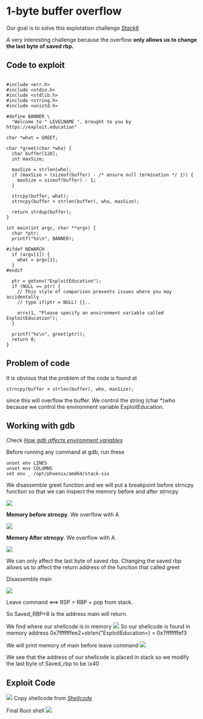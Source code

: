 # 1-byte buffer overflow

Our goal is to solve this explotation challenge <i> [Stack6](https://exploit.education/phoenix/stack-six/)</i>

A very interesting challenge because the overflow **only allows us to change the last byte of saved rbp.**

## Code to exploit
```

#include <err.h>
#include <stdio.h>
#include <stdlib.h>
#include <string.h>
#include <unistd.h>

#define BANNER \
  "Welcome to " LEVELNAME ", brought to you by https://exploit.education"

char *what = GREET;

char *greet(char *who) {
  char buffer[128];
  int maxSize;

  maxSize = strlen(who);
  if (maxSize > (sizeof(buffer) - /* ensure null termination */ 1)) {
    maxSize = sizeof(buffer) - 1;
  }

  strcpy(buffer, what);
  strncpy(buffer + strlen(buffer), who, maxSize);

  return strdup(buffer);
}

int main(int argc, char **argv) {
  char *ptr;
  printf("%s\n", BANNER);

#ifdef NEWARCH
  if (argv[1]) {
    what = argv[1];
  }
#endif

  ptr = getenv("ExploitEducation");
  if (NULL == ptr) {
    // This style of comparison prevents issues where you may accidentally
    // type if(ptr = NULL) {}..

    errx(1, "Please specify an environment variable called ExploitEducation");
  }

  printf("%s\n", greet(ptr));
  return 0;
}

```
## Problem of code
It is obvious that the problem of the code is found at 
```
strncpy(buffer + strlen(buffer), who, maxSize);
```
since this will overflow the buffer. We control the string (char *)who  because we control the environment variable ExploitEducation.

## Working with gdb

Check <i> [How gdb affects environment variables](https://stackoverflow.com/questions/50662903/differences-in-environment-layout-with-and-without-gdb
)</i>

Before running any command at gdb, run these
```
unset env LINES
unset env COLUMNS
set env _ /opt/phoenix/amd64/stack-six
```
We disassemble greet function and we will put a breakpoint before strncpy function so that we can
inspect the memory before and after strncpy



![](./images/phoenix2.2.png?)

**Memory before strncpy**. We overflow with A 

![](./images/bfrstrcpy.png?)

**Memory After strncpy**. We overflow with A

![](./images/afterstrcpywhit.png?)



We can only affect the last byte of saved rbp. Changing the saved rbp allows us to affect the return address of the function that called greet

Disassemble main

![](./images/mainwhite.png?)

Leave command <==> RSP = RBP + pop from stack.

So Saved_RBP+8 is the address main will return.




We find where our shellcode is in memory
![](./images/grepwhite.png?)
So our shellcode is found in memory address 0x7fffffffee2+strlen("ExploitEducation=) = 0x7fffffffef3

We will print memory of main before leave command
![](./images/mainbeforeleavewhite.png?)

We see that the address of our shellcode is placed in stack so we modify the last byte of Saved_rbp to be \x40

## Exploit Code
![](./images/realshellblck.png?)
Copy shellcode from
<i> [Shellcode](https://shell-storm.org/shellcode/files/shellcode-106.php)</i>


Final Root shell
![](./images/finalwhite.png?)


